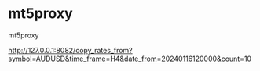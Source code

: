 # mt5proxy

mt5proxy

http://127.0.0.1:8082/copy_rates_from?symbol=AUDUSD&time_frame=H4&date_from=20240116120000&count=10
